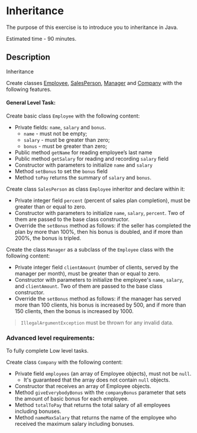 #	Inheritance

The purpose of this exercise is to introduce you to inheritance in Java.

Estimated time - 90 minutes.

## Description

Inheritance

Create classes [Employee](src/main/java/com/epam/rd/qa/inheritance/Employee.java), 
[SalesPerson](src/main/java/com/epam/rd/qa/inheritance/SalesPerson.java), 
[Manager](src/main/java/com/epam/rd/qa/inheritance/Manager.java) and 
[Company](src/main/java/com/epam/rd/qa/inheritance/Company.java) with the following features.

#### General Level Task:

Create basic class `Employee` with the following content:

- Private fields: `name`, `salary` and `bonus`. 
  - `name` - must not be empty;
  - `salary` - must be greater than zero;
  - `bonus` - must be greater than zero;
- Public method `getName` for reading employee’s last name
- Public method `getSalary` for reading and recording `salary` field
- Constructor with parameters to initialize `name` and `salary`
- Method `setBonus` to set the `bonus` field
- Method `toPay` returns the summary of `salary` and `bonus`.

Create class `SalesPerson` as class `Employee` inheritor and declare within it:

- Private integer field `percent` (percent of sales plan completion), 
  must be greater than or equal to zero.
- Constructor with parameters to initialize `name`, `salary`, `percent`. 
  Two of them are passed to the base class constructor.
- Override the `setBonus` method as follows: 
  if the seller has completed the plan by more than 100%, 
  then his bonus is doubled, and if more than 200%, 
  the bonus is tripled.

Create the class `Manager` as a subclass of the `Employee` class with the following content:
- Private integer field `clientAmount` (number of clients, served by the manager per month),
  must be greater than or equal to zero.
- Constructor with parameters to initialize the employee's `name`, `salary`, and `clientAmount`. 
  Two of them are passed to the base class constructor.
- Override the `setBonus` method as follows: 
  if the manager has served more than 100 clients, 
  his bonus is increased by 500, and if more than 150 clients, 
  then the bonus is increased by 1000.

> `IllegalArgumentException` must be thrown for any invalid data.

### Advanced level requirements:

To fully complete Low level tasks.

Create class `Company` with the following content:

- Private field `employees` (an array of Employee objects), must not be `null`.
  - It's guaranteed that the array does not contain `null` objects.
- Constructor that receives an array of Employee objects.
- Method `giveEverybodyBonus` with the `companyBonus` parameter
  that sets the amount of basic bonus for each employee.
- Method `totalToPay` that returns the total salary of all employees including bonuses.
- Method `nameMaxSalary` that returns the name of the employee who received the maximum salary including bonuses.
